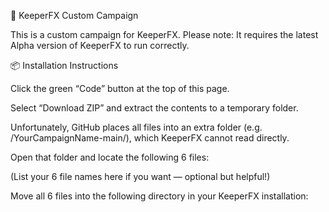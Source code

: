 🏰 KeeperFX Custom Campaign

This is a custom campaign for KeeperFX.
Please note: It requires the latest Alpha version of KeeperFX to run correctly.

📦 Installation Instructions

Click the green “Code” button at the top of this page.

Select “Download ZIP” and extract the contents to a temporary folder.

Unfortunately, GitHub places all files into an extra folder (e.g. /YourCampaignName-main/), which KeeperFX cannot read directly.

Open that folder and locate the following 6 files:

(List your 6 file names here if you want — optional but helpful!)

Move all 6 files into the following directory in your KeeperFX installation:
